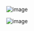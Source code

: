 ![image](https://user-images.githubusercontent.com/55327081/230653311-e5fe3c1a-82fc-4a7b-aae0-9efbea655ee2.png)

![image](https://user-images.githubusercontent.com/55327081/230653418-47d91957-8fcf-4c36-a868-40d666863c83.png)
